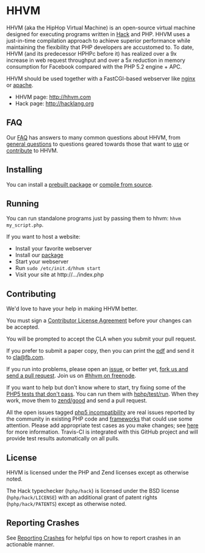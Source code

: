 # HHVM

HHVM (aka the HipHop Virtual Machine) is an open-source virtual machine designed for executing programs written in [Hack](http://hacklang.org) and PHP. HHVM uses a just-in-time compilation approach to achieve superior performance while maintaining the flexibility that PHP developers are accustomed to. To date, HHVM (and its predecessor HPHPc before it) has realized over a 9x increase in web request throughput and over a 5x reduction in memory consumption for Facebook compared with the PHP 5.2 engine + APC.

HHVM should be used together with a FastCGI-based webserver like [nginx](https://github.com/facebook/hhvm/wiki/FastCGI#making-it-work-with-nginx) or [apache](https://github.com/facebook/hhvm/wiki/FastCGI#making-it-work-with-apache).

* HHVM page: http://hhvm.com
* Hack page: http://hacklang.org

## FAQ

Our [FAQ](https://github.com/facebook/hhvm/wiki/FAQ) has answers to many common questions about HHVM, from [general questions](https://github.com/facebook/hhvm/wiki/FAQ#general) to questions geared towards those that want to [use](https://github.com/facebook/hhvm/wiki/FAQ#users) or [contribute](https://github.com/facebook/hhvm/wiki/FAQ#contributors) to HHVM.


## Installing

You can install a [prebuilt package](https://github.com/facebook/hhvm/wiki/Prebuilt%20Packages%20for%20HHVM) or [compile from source](https://github.com/facebook/hhvm/wiki/Building%20and%20Installing%20HHVM).


## Running

You can run standalone programs just by passing them to hhvm: `hhvm my_script.php`.

If you want to host a website: 
* Install your favorite webserver
* Install our [package](https://github.com/facebook/hhvm/wiki/Prebuilt%20Packages%20for%20HHVM)
* Start your webserver
* Run `sudo /etc/init.d/hhvm start`
* Visit your site at http://.../index.php

## Contributing

We'd love to have your help in making HHVM better.

You must sign a [Contributor License Agreement](http://code.facebook.com/cla) before your changes can be accepted.

You will be prompted to accept the CLA when you submit your pull request.

If you prefer to submit a paper copy, then you can print the [pdf](https://github.com/facebook/hhvm/raw/master/hphp/doc/FB_Individual_CLA.pdf) and send it to <cla@fb.com>.

If you run into problems, please open an [issue](http://github.com/facebook/hhvm/issues), or better yet, [fork us and send a pull request](https://github.com/facebook/hhvm/pulls). Join us on [#hhvm on freenode](http://webchat.freenode.net/?channels=hhvm).

If you want to help but don't know where to start, try fixing some of the [PHP5 tests that don't pass](hphp/test/zend/bad). You can run them with [hphp/test/run](hphp/test/run). When they work, move them to [zend/good](hphp/test/zend/good) and send a pull request.

All the open issues tagged [php5 incompatibility](https://github.com/facebook/hhvm/issues?labels=php5+incompatibility&page=1&state=open) are real issues reported by the community in existing PHP code and [frameworks](https://github.com/facebook/hhvm/wiki/OSS-PHP-Frameworks-Unit-Testing:-General) that could use some attention. Please add appropriate test cases as you make changes; see [here](hphp/test) for more information. Travis-CI is integrated with this GitHub project and will provide test results automatically on all pulls.


## License

HHVM is licensed under the PHP and Zend licenses except as otherwise noted.

The Hack typechecker (`hphp/hack`) is licensed under the BSD license (`hphp/hack/LICENSE`) with an additional grant of patent rights (`hphp/hack/PATENTS`) except as otherwise noted.

## Reporting Crashes

See [Reporting Crashes](https://github.com/facebook/hhvm/wiki/Reporting-Crashes) for helpful tips on how to report crashes in an actionable manner.
